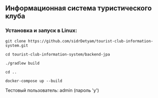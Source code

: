 ## Информационная система туристического клуба

### Установка и запуск в Linux:
    git clone https://github.com/sidrDetyam/tourist-club-information-system.git
    
    cd tourist-club-information-system/backend-jpa

    ./gradlew build

    cd ..

    docker-compose up --build

Тестовый пользователь: admin (пароль 'y')